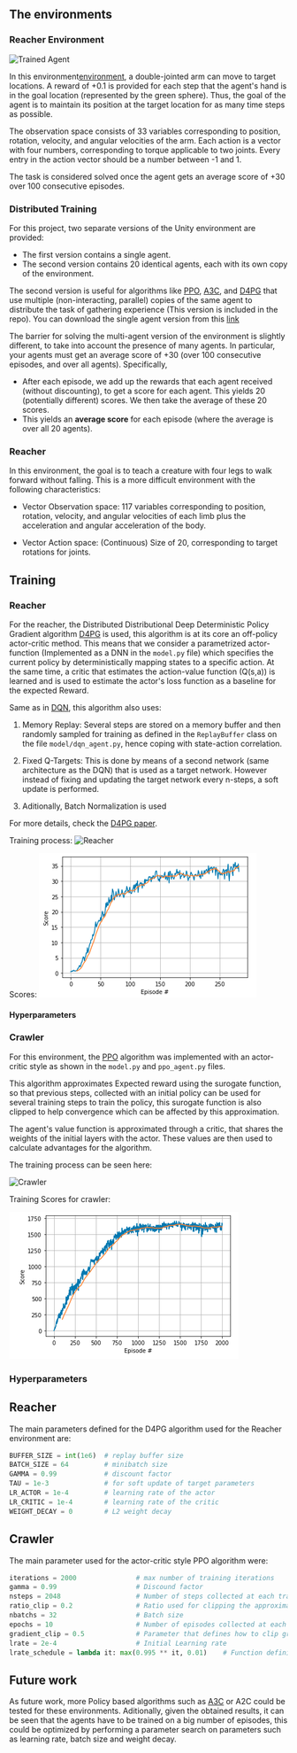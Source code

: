 [//]: # (Image References)

[image1]: https://user-images.githubusercontent.com/10624937/43851024-320ba930-9aff-11e8-8493-ee547c6af349.gif "Trained Agent"
[image2]: https://user-images.githubusercontent.com/10624937/43851646-d899bf20-9b00-11e8-858c-29b5c2c94ccc.png "Crawler"
[image3]: imgs/reacher.gif "Reacher"
[image4]: imgs/crawler.gif "Crawler"
[image5]: imgs/scores_reacher.png "ReacherScores"
[image6]: imgs/scores_crawler.png "CrawlerScores"

## The environments


### Reacher Environment

![Trained Agent][image1]

In this environment[environment](https://github.com/Unity-Technologies/ml-agents/blob/master/docs/Learning-Environment-Examples.md#reacher), a double-jointed arm can move to target locations. A reward of +0.1 is provided for each step that the agent's hand is in the goal location (represented by the green sphere). Thus, the goal of the agent is to maintain its position at the target location for as many time steps as possible.

The observation space consists of 33 variables corresponding to position, rotation, velocity, and angular velocities of the arm. Each action is a vector with four numbers, corresponding to torque applicable to two joints. Every entry in the action vector should be a number between -1 and 1. 

The task is considered solved once the agent gets an average score  of +30 over 100 consecutive episodes.

### Distributed Training

For this project, two separate versions of the Unity environment are provided:
- The first version contains a single agent.
- The second version contains 20 identical agents, each with its own copy of the environment.  

The second version is useful for algorithms like [PPO](https://arxiv.org/pdf/1707.06347.pdf), [A3C](https://arxiv.org/pdf/1602.01783.pdf), and [D4PG](https://openreview.net/pdf?id=SyZipzbCb) that use multiple (non-interacting, parallel) copies of the same agent to distribute the task of gathering experience (This version is included in the repo). You can download the single agent version from this [link](https://s3-us-west-1.amazonaws.com/udacity-drlnd/P2/Reacher/one_agent/Reacher_Linux.zip)  

The barrier for solving the multi-agent version of the environment is slightly different, to take into account the presence of many agents.  In particular, your agents must get an average score of +30 (over 100 consecutive episodes, and over all agents).  Specifically,
- After each episode, we add up the rewards that each agent received (without discounting), to get a score for each agent.  This yields 20 (potentially different) scores.  We then take the average of these 20 scores. 
- This yields an **average score** for each episode (where the average is over all 20 agents).


### Reacher

In this environment, the goal is to teach a creature with four legs to walk forward without falling. This is a more difficult environment with the following characteristics:

*   Vector Observation space: 117 variables corresponding to position, rotation, velocity, and angular     velocities of each limb plus the acceleration and angular acceleration of the body.

*   Vector Action space: (Continuous) Size of 20, corresponding to target rotations for joints.


## Training

### Reacher
For the reacher, the Distributed Distributional Deep Deterministic Policy Gradient algorithm [D4PG](https://openreview.net/pdf?id=SyZipzbCb) is used, this algorithm is at its core an off-policy actor-critic method. This means that we consider a parametrized actor-function (Implemented as a DNN in the `model.py` file) which specifies the current policy by deterministically mapping states to a specific action. At the same  time, a critic that estimates the action-value function (Q(s,a)) is learned and is used to estimate the actor's loss function as a baseline for the expected Reward. 

Same as in [DQN](https://storage.googleapis.com/deepmind-media/dqn/DQNNaturePaper.pdf), this algorithm also uses:


1. Memory Replay: Several steps are stored on a memory buffer and then randomly sampled for training as defined in the `ReplayBuffer` class on the file  `model/dqn_agent.py`, hence coping with state-action correlation.

2. Fixed Q-Targets: This is done by means of a second network (same architecture as the DQN) that is used as a target network. However instead of fixing and updating the target network every n-steps, a soft update is performed.

3. Aditionally, Batch Normalization is used

For more details, check the [D4PG paper](https://openreview.net/pdf?id=SyZipzbCb).

Training process:
![Reacher][image3]

Scores:
![Scores][image5]

#### Hyperparameters

### Crawler

For this environment, the [PPO](https://arxiv.org/pdf/1707.06347.pdf) algorithm was implemented with an actor-critic style as shown in the `model.py` and `ppo_agent.py` files.

This algorithm approximates Expected reward using the surogate function, so that previous steps, collected with an initial policy can be used for several training steps to train the policy, this surogate function is also clipped to help convergence which can be affected by this approximation. 

The agent's value function is approximated through a critic, that shares the weights of the initial layers with the actor. These values are then used to calculate advantages for the algorithm. 

The training process can be seen here:

![Crawler][image4]

Training Scores for crawler:

![ScoresCrawler][image6]


### Hyperparameters
## Reacher
The main parameters defined for the D4PG algorithm used for the Reacher environment are:
```python
BUFFER_SIZE = int(1e6)  # replay buffer size
BATCH_SIZE = 64         # minibatch size
GAMMA = 0.99            # discount factor
TAU = 1e-3              # for soft update of target parameters
LR_ACTOR = 1e-4         # learning rate of the actor 
LR_CRITIC = 1e-4        # learning rate of the critic
WEIGHT_DECAY = 0        # L2 weight decay
```
## Crawler
The main parameter used for the actor-critic style PPO algorithm were:
```python
iterations = 2000               # max number of training iterations
gamma = 0.99                    # Discound factor
nsteps = 2048                   # Number of steps collected at each training step
ratio_clip = 0.2                # Ratio used for clipping the approximate gradient (from importance sampling)
nbatchs = 32                    # Batch size
epochs = 10                     # Number of episodes collected at each training step
gradient_clip = 0.5             # Parameter that defines how to clip gradients
lrate = 2e-4                    # Initial Learning rate
lrate_schedule = lambda it: max(0.995 ** it, 0.01)    # Function defining how learning rate decays
```
## Future work
As future work, more Policy based algorithms such as [A3C](https://arxiv.org/pdf/1602.01783.pdf) or A2C could be tested for these environments. Aditionally, given the obtained results, it can be seen that the agents have to be trained on a big number of episodes, this could be optimized by performing a parameter search on parameters such as learning rate, batch size and weight decay.